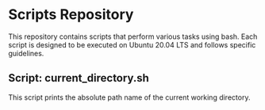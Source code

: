 # Scripts Repository

This repository contains scripts that perform various tasks using bash. Each script is designed to be executed on Ubuntu 20.04 LTS and follows specific guidelines.

## Script: current_directory.sh
This script prints the absolute path name of the current working directory.
